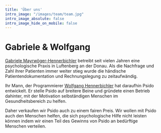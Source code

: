 ```yaml
---
title: 'Über uns'
intro_image: "/images/team/team.jpg"
intro_image_absolute: false
intro_image_hide_on_mobile: false
---
```


# Gabriele & Wolfgang

[Gabriele Mayrwöger-Hennerbichler](https://www.mayrwoeger.com) betreibt seit vielen Jahren eine psychologische Praxis in Luftenberg an der Donau. 
Als die Nachfrage und Zahl ihrer Patienten immer weiter stieg wurde die händische Patientendokumentation und Rechnungslegung zu zeitaufwändig.

Ihr Mann, der Programmierer [Wolfgang Hennerbichler](https://www.wogri.at/about/wogri/) hat daraufhin Psido entwickelt. Er stelle Psido auf breitere Beine und gründete einen Betrieb dahinter, mit der Motivation selbständigen Menschen im Gesundheitsbereich zu helfen. 

Daher verkaufen wir Psido auch zu einem fairen Preis. Wir wollen mit Psido auch den Menschen helfen, die sich psychologische Hilfe nicht leisten können indem wir einen Teil des Gewinns von Psido an bedürftige Menschen verteilen.